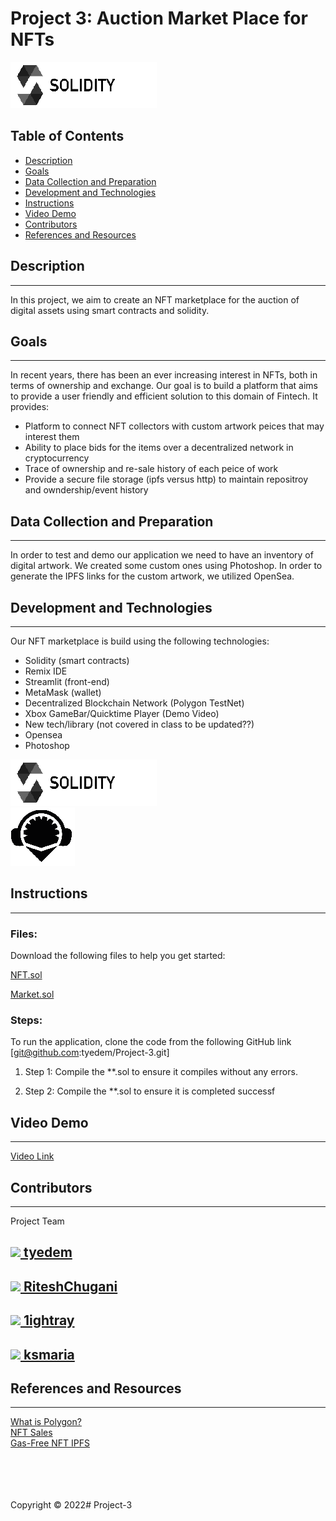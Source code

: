 # Project 3: Auction Market Place for NFTs
![alt=""](Images/solidity_image.png)</br>
## Table of Contents
* [Description](#description)
* [Goals](#project-goals)
* [Data Collection and Preparation](#data-collection-and-preparation)
* [Development and Technologies](#development-and-technologies)
* [Instructions](#instructions)
* [Video Demo](#video-demo)
* [Contributors](#contributors)
* [References and Resources](#references-and-resources)



## Description
---
In this project, we aim to create an NFT marketplace for the auction of digital assets using smart contracts and solidity.

## Goals
---
In recent years, there has been an ever increasing interest in NFTs, both in terms of ownership and exchange. Our goal is to build a platform that aims to provide a user friendly and efficient solution to this domain of Fintech. It provides:

* Platform to connect NFT collectors with custom artwork peices that may interest them
* Ability to place bids for the items over a decentralized network in cryptocurrency
* Trace of ownership and re-sale history of each peice of work
* Provide a secure file storage (ipfs versus http) to maintain repositroy and owndership/event history

## Data Collection and Preparation
---

In order to test and demo our application we need to have an inventory of digital artwork. We created some custom ones using Photoshop. In order to generate the IPFS links for the custom artwork, we utilized OpenSea.

## Development and Technologies
---

Our NFT marketplace is build using the following technologies: 
* Solidity (smart contracts)
* Remix IDE
* Streamlit (front-end)
* MetaMask (wallet)
* Decentralized Blockchain Network (Polygon TestNet)
* Xbox GameBar/Quicktime Player (Demo Video)
* New tech/library (not covered in class to be updated??)
* Opensea
* Photoshop

![alt=""](Images/solidity_image.png)</br>
![alt=""](Images/remix_image.png)</br>


## Instructions
---
### Files:
Download the following files to help you get started:

[NFT.sol](./NFT.sol)

[Market.sol](./Market.sol)

### Steps:

To run the application, clone the code from the following GitHub link [git@github.com:tyedem/Project-3.git]

1. Step 1: Compile the **.sol to ensure it compiles without any errors. 

2. Step 2: Compile the **.sol to ensure it is completed successf

## Video Demo
---
[Video Link](./Images/Demo)



## Contributors
---
Project Team

<h2><a href="https://github.com/tyedem"><img src="https://avatars.githubusercontent.com/u/90783116?v=4" width=60 /> tyedem</a></h2>

<h2><a href="https://github.com/RiteshChugani"><img src="https://avatars.githubusercontent.com/u/93497343?s=60&" /> RiteshChugani</a></h2>

<h2><a href="https://github.com/1ightray"><img src="https://avatars.githubusercontent.com/u/93296496?v=4" width=60/> 1ightray</a></h2>



<h2><a href="https://github.com/ksmaria"><img src="https://avatars.githubusercontent.com/u/93277973?s=60&v=4" /> ksmaria</a></h2>


## References and Resources
---
[What is Polygon?](https://www.wealthsimple.com/en-ca/learn/what-is-polygon?utm_term=&matchtype=&campaign=16685794737&adgroup=138618658447&gclid=CjwKCAjwx46TBhBhEiwArA_DjH4oks3iZWEumuZnRH1iTbVFVlwNUI9OVcZhZeqe6JPyX30xUS4fChoCJxQQAvD_BwE#the_problem_with_ethereum)</br>
[NFT Sales](https://www.nytimes.com/2021/03/26/technology/nft-sale.html)</br>
[Gas-Free NFT IPFS](https://opensea.io/blog/announcements/decentralizing-nft-metadata-on-opensea/)</br>
</br>
</br>
</br>
</br>


Copyright © 2022# Project-3
